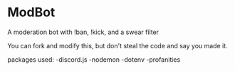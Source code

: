 # ModBot
A moderation bot with !ban, !kick, and a swear filter


You can fork and modify this, but don't steal the code and say you made it.

packages used:
    -discord.js
    -nodemon
    -dotenv
    -profanities